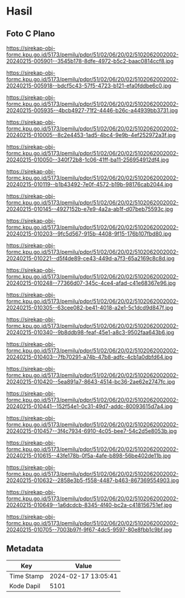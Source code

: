 # Hasil

## Foto C Plano

https://sirekap-obj-formc.kpu.go.id/5173/pemilu/pdpr/51/02/06/20/02/5102062002002-20240215-005901--3545b178-8dfe-4972-b5c2-baac0814ccf8.jpg

https://sirekap-obj-formc.kpu.go.id/5173/pemilu/pdpr/51/02/06/20/02/5102062002002-20240215-005918--bdcf5c43-57f5-4723-b121-efa0fddbe6c0.jpg

https://sirekap-obj-formc.kpu.go.id/5173/pemilu/pdpr/51/02/06/20/02/5102062002002-20240215-005935--4bcb4927-71f2-4446-b26c-a44939bb3731.jpg

https://sirekap-obj-formc.kpu.go.id/5173/pemilu/pdpr/51/02/06/20/02/5102062002002-20240215-010005--8c2e4453-1ad5-4bc4-9e9b-4ef252972a3f.jpg

https://sirekap-obj-formc.kpu.go.id/5173/pemilu/pdpr/51/02/06/20/02/5102062002002-20240215-010050--340f72b8-1c06-41ff-ba11-256954912df4.jpg

https://sirekap-obj-formc.kpu.go.id/5173/pemilu/pdpr/51/02/06/20/02/5102062002002-20240215-010119--b1b43492-7e0f-4572-b19b-98176cab2044.jpg

https://sirekap-obj-formc.kpu.go.id/5173/pemilu/pdpr/51/02/06/20/02/5102062002002-20240215-010145--4927152b-e7e9-4a2a-ab1f-d07beb75593c.jpg

https://sirekap-obj-formc.kpu.go.id/5173/pemilu/pdpr/51/02/06/20/02/5102062002002-20240215-010203--9fc5d567-915b-4408-9f15-176b107fbd80.jpg

https://sirekap-obj-formc.kpu.go.id/5173/pemilu/pdpr/51/02/06/20/02/5102062002002-20240215-010221--d5f4de89-ce43-449d-a7f3-65a2169c8c8d.jpg

https://sirekap-obj-formc.kpu.go.id/5173/pemilu/pdpr/51/02/06/20/02/5102062002002-20240215-010248--77366d07-345c-4ce4-afad-c41e68367e96.jpg

https://sirekap-obj-formc.kpu.go.id/5173/pemilu/pdpr/51/02/06/20/02/5102062002002-20240215-010305--63cee082-be41-4018-a2e1-5c1dcd9d847f.jpg

https://sirekap-obj-formc.kpu.go.id/5173/pemilu/pdpr/51/02/06/20/02/5102062002002-20240215-010340--9b8ddb98-feaf-45e1-a8c3-9502faa643b6.jpg

https://sirekap-obj-formc.kpu.go.id/5173/pemilu/pdpr/51/02/06/20/02/5102062002002-20240215-010403--7fb70291-a74b-47b8-adfc-4cb1a0dbfd64.jpg

https://sirekap-obj-formc.kpu.go.id/5173/pemilu/pdpr/51/02/06/20/02/5102062002002-20240215-010420--5ea891a7-8643-4514-bc36-2ae62e2747fc.jpg

https://sirekap-obj-formc.kpu.go.id/5173/pemilu/pdpr/51/02/06/20/02/5102062002002-20240215-010441--152f54e1-0c31-49d7-addc-80093615d7a4.jpg

https://sirekap-obj-formc.kpu.go.id/5173/pemilu/pdpr/51/02/06/20/02/5102062002002-20240215-010457--3f4c7934-6910-4c05-bee7-54c2d5e8053b.jpg

https://sirekap-obj-formc.kpu.go.id/5173/pemilu/pdpr/51/02/06/20/02/5102062002002-20240215-010615--43fe178b-0f5a-4afe-b898-56be402de11b.jpg

https://sirekap-obj-formc.kpu.go.id/5173/pemilu/pdpr/51/02/06/20/02/5102062002002-20240215-010632--2858e3b5-f558-4487-b463-867369554903.jpg

https://sirekap-obj-formc.kpu.go.id/5173/pemilu/pdpr/51/02/06/20/02/5102062002002-20240215-010649--1a6dcdcb-8345-4f40-bc2a-c418156751ef.jpg

https://sirekap-obj-formc.kpu.go.id/5173/pemilu/pdpr/51/02/06/20/02/5102062002002-20240215-010705--7003b97f-9f67-4dc5-9597-80e8fbb1c9bf.jpg


## Metadata

| Key        | Value               |
| ---------- | ------------------- |
| Time Stamp | 2024-02-17 13:05:41 |
| Kode Dapil | 5101                |



